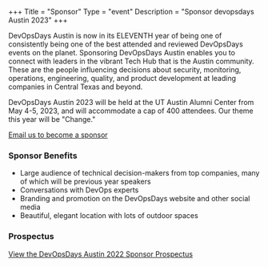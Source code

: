 +++
Title = "Sponsor"
Type = "event"
Description = "Sponsor devopsdays Austin 2023"
+++

DevOpsDays Austin is now in its ELEVENTH year of being one of consistently being one of the best attended and reviewed DevOpsDays events on the planet. Sponsoring DevOpsDays Austin enables you to connect with leaders in the vibrant Tech Hub that is the Austin community. These are the people influencing decisions about security, monitoring, operations, engineering, quality, and product development at leading companies in Central Texas and beyond. 

DevOpsDays Austin 2023 will be held at the UT Austin Alumni Center from May 4-5, 2023, and will accommodate a cap of 400 attendees. Our theme this year will be "Change."

<a href="mailto:austin@devopsdays.org" class="btn btn-primary"><i class="fa fa-envelope fa-lg"></i>Email us to become a sponsor</a>

### Sponsor Benefits

* Large audience of technical decision-makers from top companies, many of which will be previous year speakers
* Conversations with DevOps experts
* Branding and promotion on the DevOpsDays website and other social media
* Beautiful, elegant location with lots of outdoor spaces

### Prospectus

<a href="https://drive.google.com/file/d/1s4rTR327rorallxa4r8dzn9UADjzjzTK/view?usp=share_link" class="btn btn-primary"><i class="fa fa-folder fa-lg"></i>View the DevOpsDays Austin 2022 Sponsor Prospectus</a>

